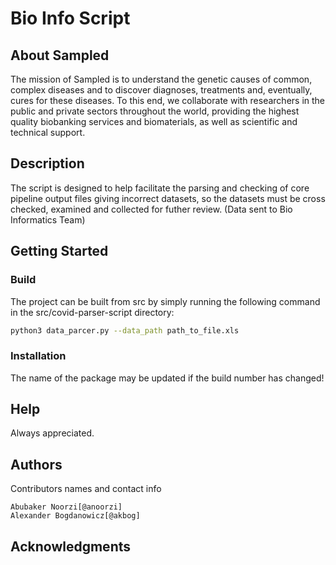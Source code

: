 # Bio Info Script

## About Sampled

The mission of Sampled is to understand the genetic causes of common, complex diseases and to discover diagnoses, treatments and, eventually, cures for these diseases. To this end, we collaborate with researchers in the public and private sectors throughout the world, providing the highest quality biobanking services and biomaterials, as well as scientific and technical support.

## Description

The script is designed to help facilitate the parsing and checking of core pipeline output files giving incorrect datasets, so the datasets must be cross checked, examined and collected for futher review. (Data sent to Bio Informatics Team)

 

## Getting Started

### Build

The project can be built from src by simply running the following command in the src/covid-parser-script directory:

```bash
python3 data_parcer.py --data_path path_to_file.xls
```


### Installation


The name of the package may be updated if the build number has changed!


## Help

Always appreciated.

## Authors

Contributors names and contact info

    Abubaker Noorzi[@anoorzi]
    Alexander Bogdanowicz[@akbog]

## Acknowledgments

